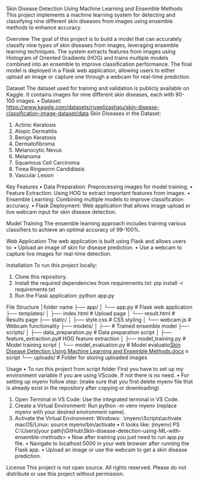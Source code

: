 Skin Disease Detection Using Machine Learning and Ensemble Methods
This project implements a machine learning system for detecting and classifying nine different skin diseases from images using ensemble methods to enhance accuracy.


Overview
The goal of this project is to build a model that can accurately classify nine types of skin diseases from images, leveraging ensemble learning techniques. The system extracts features from images using Histogram of Oriented Gradients (HOG) and trains multiple models combined into an ensemble to improve classification performance. The final model is deployed in a Flask web application, allowing users to either upload an image or capture one through a webcam for real-time prediction.


Dataset
The dataset used for training and validation is publicly available on Kaggle. It contains images for nine different skin diseases, each with 90-100 images.
•	Dataset: https://www.kaggle.com/datasets/riyaelizashaju/skin-disease-classification-image-dataset/data
Skin Diseases in the Dataset:
1.	Actinic Keratosis
2.	Atopic Dermatitis
3.	Benign Keratosis
4.	Dermatofibroma
5.	Melanocytic Nevus
6.	Melanoma
7.	Squamous Cell Carcinoma
8.	Tinea Ringworm Candidiasis
9.	Vascular Lesion


Key Features
•	Data Preparation: Preprocessing images for model training.
•	Feature Extraction: Using HOG to extract important features from images.
•	Ensemble Learning: Combining multiple models to improve classification accuracy.
•	Flask Deployment: Web application that allows image upload or live webcam input for skin disease detection.


Model Training
The ensemble learning approach includes training various classifiers to achieve an optimal accuracy of 99-100%.

Web Application
The web application is built using Flask and allows users to:
•	Upload an image of skin for disease prediction.
•	Use a webcam to capture live images for real-time detection.


Installation
To run this project locally:
1.	Clone this repository.
2.	Install the required dependencies from requirements.txt: pip install -r requirements.txt
3.	Run the Flask application: python app.py

File Structure
│folder name
├── app/
│   └── app.py               # Flask web application
├── templates/
│   ├── index.html           # Upload page
│   └── result.html          # Results page
├── static/
│   ├── style.css            # CSS styling
│   └── webcam.js            # Webcam functionality
├── models/
│   ├── # Trained ensemble model
├── scripts/
│   ├── data_preparation.py  # Data preparation script
│   ├── feature_extraction.py# HOG feature extraction
│   ├── model_training.py    # Model training script
│   └── model_evaluation.py  # Model evaluatio[Skin Disease Detection Using Machine Learning and Ensemble Methods.docx](https://github.com/user-attachments/files/17381767/Skin.Disease.Detection.Using.Machine.Learning.and.Ensemble.Methods.docx)
n script
└── uploads/                 # Folder for storing uploaded images


Usage
•	To run this project from script folder First you have to set up my environment variable if you are using VScode. If not there is no need.
•	For setting up myenv follow step: (make sure that you first delete myenv file that is already exist in the repository after copying or downloading)
1.	Open Terminal in VS Code: Use the integrated terminal in VS Code.
2.	Create a Virtual Environment: Run python -m venv myenv (replace myenv with your desired environment name).
3.	Activate the Virtual Environment:
Windows: .\myenv\Scripts\activate
macOS/Linux: source myenv/bin/activate
•	It looks like: (myenv) PS C:\Users\[your path]\GitHub\Skin-disease-detection-using-ML-with-ensemble-methods>
•	Now after training you just need to run app.py file.
•	Navigate to localhost:5000 in your web browser after running the Flask app.
•	Upload an image or use the webcam to get a skin disease prediction.


License
This project is not open source. All rights reserved. Please do not distribute or use this project without permission.

